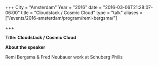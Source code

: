 +++
City = "Amsterdam"
Year = "2016"
date = "2016-03-06T21:28:07-06:00"
title = "Cloudstack / Cosmic Cloud"
type = "talk"
aliases = ["/events/2016-amsterdam/program/remi-bergsma/"]

+++

<div class="span-15  ">
  <div class="span-15  last ">
  <p><strong>Title: Cloudstack / Cosmic Cloud</strong>

</p>

<p>


</p>

<p><strong>About the speaker</strong>

<p>Remi Bergsma & Fred Neubauer work at Schuberg Philis</p>

</p>

  </div>
</div>
